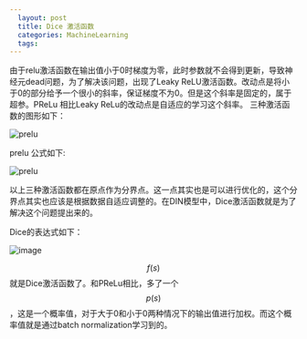 ```yaml
---
  layout: post
  title: Dice 激活函数
  categories: MachineLearning
  tags:
--- 
```


由于relu激活函数在输出值小于0时梯度为零，此时参数就不会得到更新，导致神经元dead问题，为了解决该问题，出现了Leaky ReLU激活函数。改动点是将小于0的部分给予一个很小的斜率，保证梯度不为0。但是这个斜率是固定的，属于超参。PReLu 相比Leaky ReLu的改动点是自适应的学习这个斜率。 三种激活函数的图形如下：

![prelu](https://user-images.githubusercontent.com/1762074/129469649-2163ce48-1a29-4aed-bd2d-c80e19cc2fba.png)

prelu 公式如下:

![prelu](https://user-images.githubusercontent.com/1762074/129469663-7330d8ff-ec6c-4b28-8e43-e2b85c8f2d99.png)

以上三种激活函数都在原点作为分界点。这一点其实也是可以进行优化的，这个分界点其实也应该是根据数据自适应调整的。在DIN模型中，Dice激活函数就是为了解决这个问题提出来的。

Dice的表达式如下：

![image](https://user-images.githubusercontent.com/1762074/129471966-5f435e04-9c30-44fc-ad1d-fef80f40c70d.png)


$$f(s)$$就是Dice激活函数了。和PReLu相比，多了一个$$p(s)$$，这是一个概率值，对于大于0和小于0两种情况下的输出值进行加权。而这个概率值就是通过batch normalization学习到的。
